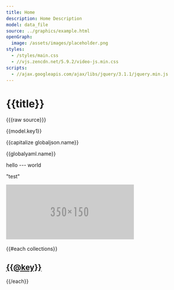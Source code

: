 ```yaml
---
title: Home
description: Home Description
model: data_file
source: ../graphics/example.html
openGraph: 
  image: /assets/images/placeholder.png
styles:
  - /styles/main.css
  - //vjs.zencdn.net/5.9.2/video-js.min.css
scripts:
  - //ajax.googleapis.com/ajax/libs/jquery/3.1.1/jquery.min.js
---
```


# {{title}}

{{{raw source}}}

{{model.key1}}

{{capitalize globaljson.name}}

{{globalyaml.name}}

hello --- world

<p>"test"</p>

![alt text](/assets/images/placeholder.png "Title Text")

{{#each collections}}
  <h2><a href="/{{@key}}">{{@key}}</a></h2>
{{/each}}
